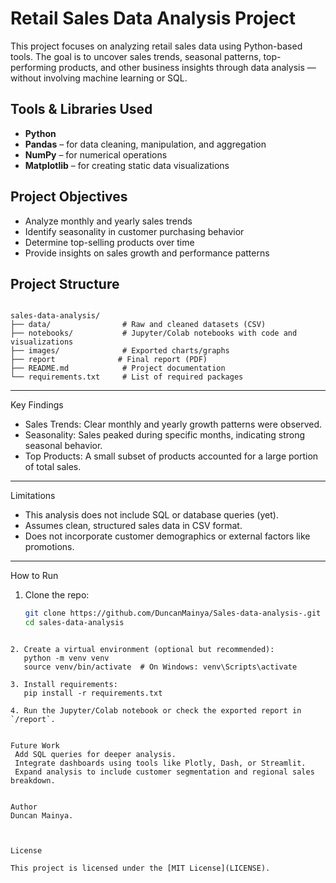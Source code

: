 # Retail Sales Data Analysis Project

This project focuses on analyzing retail sales data using Python-based tools. The goal is to uncover sales trends, seasonal patterns, top-performing products, and other business insights through data analysis — without involving machine learning or SQL.



##  Tools & Libraries Used

- **Python**
- **Pandas** – for data cleaning, manipulation, and aggregation
- **NumPy** – for numerical operations
- **Matplotlib** – for creating static data visualizations



##  Project Objectives

- Analyze monthly and yearly sales trends
- Identify seasonality in customer purchasing behavior
- Determine top-selling products over time
- Provide insights on sales growth and performance patterns


##  Project Structure

```

sales-data-analysis/
├── data/                # Raw and cleaned datasets (CSV)
├── notebooks/           # Jupyter/Colab notebooks with code and visualizations
├── images/              # Exported charts/graphs 
├── report              # Final report (PDF)
├── README.md            # Project documentation
└── requirements.txt     # List of required packages

````

---

Key Findings

- Sales Trends: Clear monthly and yearly growth patterns were observed.
- Seasonality: Sales peaked during specific months, indicating strong seasonal behavior.
- Top Products: A small subset of products accounted for a large portion of total sales.

---

Limitations

- This analysis does not include SQL or database queries (yet).
- Assumes clean, structured sales data in CSV format.
- Does not incorporate customer demographics or external factors like promotions.

---

 How to Run

1. Clone the repo:
   ```bash
   git clone https://github.com/DuncanMainya/Sales-data-analysis-.git
   cd sales-data-analysis
```

2. Create a virtual environment (optional but recommended):
   python -m venv venv
   source venv/bin/activate  # On Windows: venv\Scripts\activate

3. Install requirements:
   pip install -r requirements.txt

4. Run the Jupyter/Colab notebook or check the exported report in `/report`.


Future Work
 Add SQL queries for deeper analysis.
 Integrate dashboards using tools like Plotly, Dash, or Streamlit.
 Expand analysis to include customer segmentation and regional sales breakdown.


Author
Duncan Mainya.



License

This project is licensed under the [MIT License](LICENSE).

```

